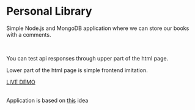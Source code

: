 <h1>Personal Library</h1>

<p>Simple Node.js and MongoDB application where we can store our books with a comments.</p>
<br>
<p>You can test api responses through upper part of the html page.</p>
<p>Lower part of the html page is simple frontend imitation.</p>
<a href="https://personal-library-markul.herokuapp.com/">LIVE DEMO</a>
<br>
<br>
<p>Application is based on <a href="https://www.freecodecamp.org/learn/quality-assurance/quality-assurance-projects/personal-library">this</a> idea</p>

